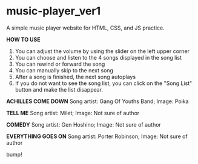 # music-player_ver1
A simple music player website for HTML, CSS, and JS practice.

**HOW TO USE**
1. You can adjust the volume by using the slider on the left upper corner
2. You can choose and listen to the 4 songs displayed in the song list
3. You can rewind or forward the song
4. You can manually skip to the next song
5. After a song is finished, the next song autoplays
6. If you do not want to see the song list, you can click on the "Song List" button and make the list disappear.

**ACHILLES COME DOWN**
  Song artist: Gang Of Youths Band; 
  Image: Poika

**TELL ME**
  Song artist: Milet; 
  Image: Not sure of author

**COMEDY**
  Song artist: Gen Hoshino; 
  Image: Not sure of author

**EVERYTHING GOES ON**
  Song artist: Porter Robinson; 
  Image: Not sure of author
  
  bump!
